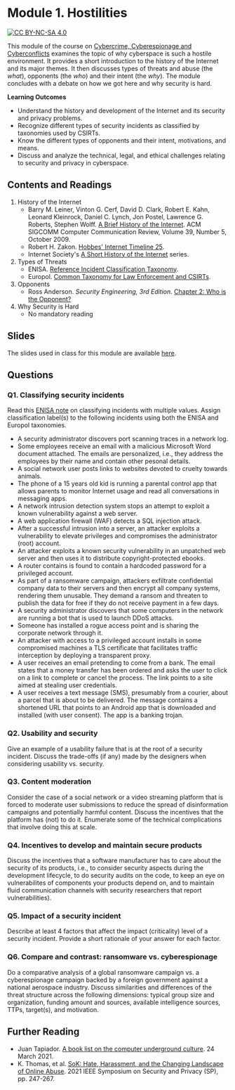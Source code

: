 # Module 1. Hostilities

[![CC BY-NC-SA 4.0][cc-by-nc-sa-shield]][cc-by-nc-sa]

[cc-by-nc-sa]: http://creativecommons.org/licenses/by-nc-sa/4.0/
[cc-by-nc-sa-shield]: https://img.shields.io/badge/License-CC%20BY--NC--SA%204.0-lightgrey.svg


This module of the course on [Cybercrime, Cyberespionage and Cyberconflicts](https://github.com/0xjet/ccc) examines the topic of why cyberspace is such a hostile environment. It provides a short introduction to the history of the Internet and its major themes. It then discusses types of threats and abuse (the _what_), opponents (the _who_) and their intent (the _why_). The module concludes with a debate on how we got here and why security is hard.


**Learning Outcomes**
* Understand the history and development of the Internet and its security and privacy problems.
* Recognize different types of security incidents as classified by taxonomies used by CSIRTs.
* Know the different types of opponents and their intent, motivations, and means.
* Discuss and analyze the technical, legal, and ethical challenges relating to security and privacy in cyberspace.


## Contents and Readings

1. History of the Internet
    * Barry M. Leiner, Vinton G. Cerf, David D. Clark, Robert E. Kahn, Leonard Kleinrock, Daniel C. Lynch, Jon Postel, Lawrence G. Roberts, Stephen Wolff. [A Brief History of the Internet](https://sites.cs.ucsb.edu/~almeroth/classes/F10.176A/papers/internet-history-09.pdf). ACM SIGCOMM Computer Communication Review, Volume 39, Number 5, October 2009.
    * Robert H. Zakon. [Hobbes' Internet Timeline 25](https://www.zakon.org/robert/internet/timeline/).
    * Internet Society's [A Short History of the Internet](https://www.internetsociety.org/internet/history-internet/) series.
2. Types of Threats
    * ENISA. [Reference Incident Classification Taxonomy](https://www.enisa.europa.eu/publications/reference-incident-classification-taxonomy).
    * Europol. [Common Taxonomy for Law Enforcement and CSIRTs](https://www.europol.europa.eu/publications-documents/common-taxonomy-for-law-enforcement-and-csirts).
3. Opponents
    * Ross Anderson. _Security Engineering, 3rd Edition_. [Chapter 2: Who is the Opponent?](https://www.cl.cam.ac.uk/~rja14/book.html)
4. Why Security is Hard
    * No mandatory reading


## Slides

The slides used in class for this module are available [here](https://tbd).


## Questions

### Q1. Classifying security incidents
Read this [ENISA note](https://github.com/enisaeu/Reference-Security-Incident-Taxonomy-Task-Force/blob/master/Documentation/howtogetstarted.md#multiple-values) on classifying incidents with multiple values. Assign classification label(s) to the following incidents using both the ENISA and Europol taxonomies.

* A security administrator discovers port scanning traces in a network log.
* Some employees receive an email with a malicious Microsoft Word document attached. The emails are personalized, i.e., they address the employees by their name and contain other pesonal details.
* A social network user posts links to websites devoted to cruelty towards animals.
* The phone of a 15 years old kid is running a parental control app that allows parents to monitor Internet usage and read all conversations in messaging apps.
* A network intrusion detection system stops an attempt to exploit a known vulnerability against a web server.
* A web application firewall (WAF) detects a SQL injection attack.
* After a successful intrusion into a server, an attacker exploits a vulnerability to elevate privileges and compromises the administrator (root) account.
* An attacker exploits a known security vulnerability in an unpatched web server and then uses it to distribute copyright-protected ebooks.
* A router contains is found to contain a hardcoded password for a privileged account.
* As part of a ransomware campaign, attackers exfiltrate confidential company data to their servers and then encrypt all company systems, rendering them unusable. They demand a ransom and threaten to publish the data for free if they do not receive payment in a few days.
* A security administrator discovers that some computers in the network are running a bot that is used to launch DDoS attacks.
* Someone has installed a rogue access point and is sharing the corporate network through it.
* An attacker with access to a privileged account installs in some compromised machines a TLS certificate that facilitates traffic interception by deploying a transparent proxy.
* A user receives an email pretending to come from a bank. The email states that a money transfer has been ordered and asks the user to click on a link to complete or cancel the process. The link points to a site aimed at stealing user credentials.
* A user receives a text message (SMS), presumably from a courier, about a parcel that is about to be delivered. The message contains a shortened URL that points to an Android app that is downloaded and installed (with user consent). The app is a banking trojan.

### Q2. Usability and security
Give an example of a usability failure that is at the root of a security incident. Discuss the trade-offs (if any) made by the designers when considering usability vs. security.

### Q3. Content moderation
Consider the case of a social network or a video streaming platform that is forced to moderate user submissions to reduce the spread of disinformation campaigns and potentially harmful content. Discuss the incentives that the platform has (not) to do it. Enumerate some of the technical complications that involve doing this at scale.

### Q4. Incentives to develop and maintain secure products
Discuss the incentives that a software manufacturer has to care about the security of its products, i.e., to consider security aspects during the development lifecycle, to do security audits on the code, to keep an eye on vulnerabilites of components your products depend on, and to maintain fluid communication channels with security researchers that report vulnerabilities).

### Q5. Impact of a security incident
Describe at least 4 factors that affect the impact (criticality) level of a security incident. Provide a short rationale of your answer for each factor.

### Q6. Compare and contrast: ransomware vs. cyberespionage
Do a comparative analysis of a global ransomware campaign vs. a cyberespionage campaign backed by a foreign government against a national aerospace industry. Discuss similarities and differences of the threat structure across the following dimensions: typical group size and organization, funding amount and sources, available intelligence sources, TTPs, target(s), and motivation.


## Further Reading

* Juan Tapiador. [A book list on the computer underground culture](https://0xjet.github.io/3OHA/2021/03/24/post.html). 24 March 2021.
* K. Thomas, et al. [SoK: Hate, Harassment, and the Changing Landscape of Online Abuse](https://www.computer.org/csdl/proceedings-article/sp/2021/893400a473/1oak94nz0AM). 2021 IEEE Symposium on Security and Privacy (SP), pp. 247-267.


